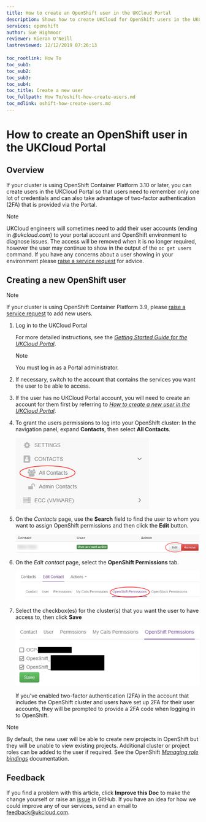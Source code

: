 ```yaml
---
title: How to create an OpenShift user in the UKCloud Portal
description: Shows how to create UKCloud for OpenShift users in the UKCloud Portal so that they can benefit from two-factor authentication (2FA)
services: openshift
author: Sue Highmoor
reviewer: Kieran O'Neill
lastreviewed: 12/12/2019 07:26:13

toc_rootlink: How To
toc_sub1: 
toc_sub2:
toc_sub3:
toc_sub4:
toc_title: Create a new user
toc_fullpath: How To/oshift-how-create-users.md
toc_mdlink: oshift-how-create-users.md
---
```


# How to create an OpenShift user in the UKCloud Portal

## Overview

If your cluster is using OpenShift Container Platform 3.10 or later, you can create users in the UKCloud Portal so that users need to remember only one lot of credentials and can also take advantage of two-factor authentication (2FA) that is provided via the Portal.

> [!NOTE]
> UKCloud engineers will sometimes need to add their user accounts (ending in *@ukcloud.com*) to your portal account and OpenShift environment to diagnose issues. The access will be removed when it is no longer required, however the user may continue to show in the output of the `oc get users` command. If you have any concerns about a user showing in your environment please [raise a service request](../portal/ptl-how-use-my-calls.md) for advice.


## Creating a new OpenShift user

> [!NOTE]
> If your cluster is using OpenShift Container Platform 3.9, please [raise a service request](../portal/ptl-how-use-my-calls.md) to add new users.

1. Log in to the UKCloud Portal

    For more detailed instructions, see the [*Getting Started Guide for the UKCloud Portal*](../portal/ptl-gs.md).

    > [!NOTE]
    > You must log in as a Portal administrator.

2. If necessary, switch to the account that contains the services you want the user to be able to access.

3. If the user has no UKCloud Portal account, you will need to create an account for them first by referring to [*How to create a new user in the UKCloud Portal*](../portal/ptl-how-create-users.md).

4. To grant the users permissions to log into your OpenShift cluster: In the navigation panel, expand **Contacts**, then select **All Contacts**.

    ![All Contacts menu option in UKCloud Portal](images/ptl-menu-all-contacts.png)

5. On the *Contacts* page, use the **Search** field to find the user to whom you want to assign OpenShift permissions and then click the **Edit** button.

    ![Edit button for Portal contact](images/ptl-contacts-btn-edit.png)

6. On the *Edit contact* page, select the **OpenShift Permissions** tab.

    ![OpenShift permissions tab for Portal contact](images/ptl-contacts-tab-oshift-permissions.png)
    
7. Select the checkbox(es) for the cluster(s) that you want the user to have access to, then click **Save**

    ![OpenShift permissions checkboxes](images/ptl-oshift-permissions-checkboxes.png)


    If you've enabled two-factor authentication (2FA) in the account that includes the OpenShift cluster and users have set up 2FA for their user accounts, they will be prompted to provide a 2FA code when logging in to OpenShift.
    
> [!NOTE]
> By default, the new user will be able to create new projects in OpenShift but they will be unable to view existing projects. Additional cluster or project roles can be added to the user if required. See the OpenShift [*Managing role bindings*](https://docs.openshift.com/container-platform/3.11/admin_guide/manage_rbac.html#managing-role-bindings) documentation.

## Feedback

If you find a problem with this article, click **Improve this Doc** to make the change yourself or raise an [issue](https://github.com/UKCloud/documentation/issues) in GitHub. If you have an idea for how we could improve any of our services, send an email to <feedback@ukcloud.com>.
